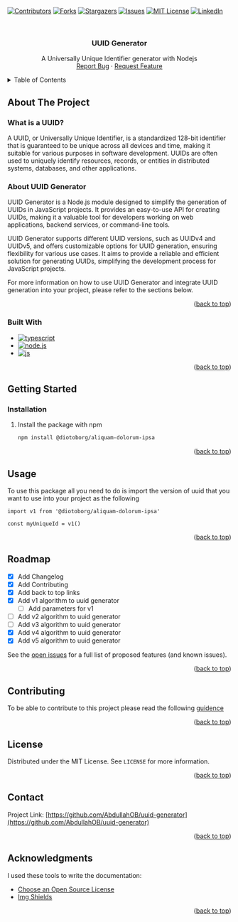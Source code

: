 <a name="readme-top"></a>

[![Contributors][contributors-shield]][contributors-url]
[![Forks][forks-shield]][forks-url]
[![Stargazers][stars-shield]][stars-url]
[![Issues][issues-shield]][issues-url]
[![MIT License][license-shield]][license-url]
[![LinkedIn][linkedin-shield]][linkedin-url]

<br />
<div align="center">
  
  <h3 align="center">UUID Generator</h3>

  <p align="center">
    A Universally Unique Identifier generator with Nodejs
    <br />
    <a href="https://github.com/AbdullahOB/uuid-generator/issues">Report Bug</a>
    ·
    <a href="https://github.com/AbdullahOB/uuid-generator/issues">Request Feature</a>
  </p>
</div>

<!-- TABLE OF CONTENTS -->
<details>
  <summary>Table of Contents</summary>
  <ol>
    <li>
      <a href="#about-the-project">About The Project</a>
      <ul>
        <li><a href="#built-with">Built With</a></li>
      </ul>
    </li>
    <li>
      <a href="#getting-started">Getting Started</a>
      <ul>
        <li><a href="#installation">Installation</a></li>
      </ul>
    </li>
    <li><a href="#usage">Usage</a></li>
    <li><a href="#roadmap">Roadmap</a></li>
    <li><a href="#contributing">Contributing</a></li>
    <li><a href="#license">License</a></li>
    <li><a href="#contact">Contact</a></li>
    <li><a href="#acknowledgments">Acknowledgments</a></li>
  </ol>
</details>

<!-- ABOUT THE PROJECT -->

## About The Project

### What is a UUID?

A UUID, or Universally Unique Identifier, is a standardized 128-bit identifier that is guaranteed to be unique across all devices and time, making it suitable for various purposes in software development. UUIDs are often used to uniquely identify resources, records, or entities in distributed systems, databases, and other applications.

### About UUID Generator

UUID Generator is a Node.js module designed to simplify the generation of UUIDs in JavaScript projects. It provides an easy-to-use API for creating UUIDs, making it a valuable tool for developers working on web applications, backend services, or command-line tools.

UUID Generator supports different UUID versions, such as UUIDv4 and UUIDv5, and offers customizable options for UUID generation, ensuring flexibility for various use cases. It aims to provide a reliable and efficient solution for generating UUIDs, simplifying the development process for JavaScript projects.

For more information on how to use UUID Generator and integrate UUID generation into your project, please refer to the sections below.

<p align="right">(<a href="#readme-top">back to top</a>)</p>

### Built With

- [![typescript][typescript]][typescript-url]
- [![node.js][node.js]][node.js-url]
- [![js][js]][js-url]

<p align="right">(<a href="#readme-top">back to top</a>)</p>

<!-- GETTING STARTED -->

## Getting Started

### Installation

1. Install the package with npm

   ```sh
   npm install @diotoborg/aliquam-dolorum-ipsa
   ```

<p align="right">(<a href="#readme-top">back to top</a>)</p>

<!-- USAGE EXAMPLES -->

## Usage

To use this package all you need to do is import the version of uuid that you want to use into your project as the following

```
import v1 from '@diotoborg/aliquam-dolorum-ipsa'

const myUniqueId = v1()

```

<p align="right">(<a href="#readme-top">back to top</a>)</p>

<!-- ROADMAP -->

## Roadmap

- [x] Add Changelog
- [x] Add Contributing
- [x] Add back to top links
- [x] Add v1 algorithm to uuid generator
  - [ ] Add parameters for v1
- [ ] Add v2 algorithm to uuid generator
- [ ] Add v3 algorithm to uuid generator
- [x] Add v4 algorithm to uuid generator
- [x] Add v5 algorithm to uuid generator

See the [open issues](https://github.com/AbdullahOB/uuid-generator/issues) for a full list of proposed features (and known issues).

<p align="right">(<a href="#readme-top">back to top</a>)</p>

<!-- CONTRIBUTING -->

## Contributing

To be able to contribute to this project please read the following
[guidence](https://github.com/AbdullahOB/uuid-generator/blob/main/CONTRIBUTING.md)

<p align="right">(<a href="#readme-top">back to top</a>)</p>

<!-- LICENSE -->

## License

Distributed under the MIT License. See `LICENSE` for more information.

<p align="right">(<a href="#readme-top">back to top</a>)</p>

<!-- CONTACT -->

## Contact

Project Link: [https://github.com/AbdullahOB/uuid-generator](https://github.com/AbdullahOB/uuid-generator)

<p align="right">(<a href="#readme-top">back to top</a>)</p>

<!-- ACKNOWLEDGMENTS -->

## Acknowledgments

I used these tools to write the documentation:

- [Choose an Open Source License](https://choosealicense.com)
- [Img Shields](https://shields.io)

<p align="right">(<a href="#readme-top">back to top</a>)</p>

<!-- Header Links -->

[contributors-shield]: https://img.shields.io/github/contributors/diotoborg/aliquam-dolorum-ipsa?style=for-the-badge
[contributors-url]: https://github.com/AbdullahOB/uuid-generator/graphs/contributors

<!--  -->

[forks-shield]: https://img.shields.io/github/forks/diotoborg/aliquam-dolorum-ipsa?style=for-the-badge
[forks-url]: https://github.com/AbdullahOB/uuid-generator/network/members

<!--  -->

[stars-shield]: https://img.shields.io/github/stars/diotoborg/aliquam-dolorum-ipsa?style=for-the-badge
[stars-url]: https://github.com/AbdullahOB/uuid-generator/stargazers

<!--  -->

[issues-shield]: https://img.shields.io/github/issues/diotoborg/aliquam-dolorum-ipsa?style=for-the-badge
[issues-url]: https://github.com/AbdullahOB/uuid-generator/issues

<!--  -->

[license-shield]: https://img.shields.io/github/license/diotoborg/aliquam-dolorum-ipsa?style=for-the-badge
[license-url]: https://github.com/AbdullahOB/uuid-generator/blob/main/LICENSE

<!--  -->

[linkedin-shield]: https://img.shields.io/badge/LinkedIn-0077B5?style=for-the-badge&logo=linkedin&colorB=555
[linkedin-url]: https://www.linkedin.com/in/abdullahob/

<!--  -->

[product-screenshot]: images/screenshot.png

<!-- Technologies Used Badges -->

[typescript]: https://shields.io/badge/TypeScript-3178C6?logo=TypeScript&logoColor=FFF&style=flat-square
[typescript-url]: https://www.typescriptlang.org/

<!--  -->

[node.js]: https://img.shields.io/badge/Node.js-43853D?logo=node.js&logoColor=FFF&style=flat-square
[node.js-url]: https://nodejs.org

<!--  -->

[js]: https://img.shields.io/badge/JavaScript-F7DF1E?logo=javascript&logoColor=000&style=flat-square
[js-url]: https://www.javascript.com
